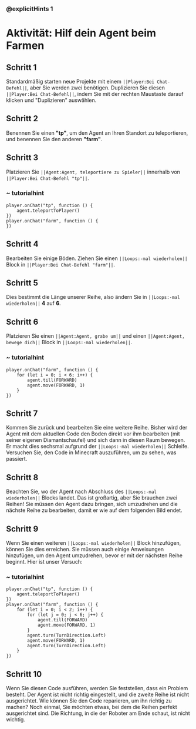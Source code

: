 ### @explicitHints 1

# Aktivität: Hilf dein Agent beim Farmen

## Schritt 1
Standardmäßig starten neue Projekte mit einem ``||Player:Bei Chat-Befehl||``, aber Sie werden zwei benötigen. Duplizieren Sie diesen ``||Player:Bei Chat-Befehl||``, indem Sie mit der rechten Maustaste darauf klicken und "Duplizieren" auswählen.

## Schritt 2
Benennen Sie einen **"tp"**, um den Agent an Ihren Standort zu teleportieren, und benennen Sie den anderen **"farm"**.

## Schritt 3
Platzieren Sie ``||Agent:Agent, teleportiere zu Spieler||`` innerhalb von ``||Player:Bei Chat-Befehl "tp"||``.


### ~ tutorialhint
``` blocks
player.onChat("tp", function () {
    agent.teleportToPlayer()
})
player.onChat("farm", function () {
})
```

## Schritt 4
Bearbeiten Sie einige Böden. Ziehen Sie einen ``||Loops:-mal wiederholen||`` Block in ``||Player:Bei Chat-Befehl "farm"||``.

## Schritt 5
Dies bestimmt die Länge unserer Reihe, also ändern Sie in ``||Loops:-mal wiederholen||`` **4** auf **6**.

## Schritt 6
Platzieren Sie einen ``||Agent:Agent, grabe um||`` und einen ``||Agent:Agent, bewege dich||`` Block in ``||Loops:-mal wiederholen||``.


### ~ tutorialhint
``` blocks
player.onChat("farm", function () {
    for (let i = 0; i < 6; i++) {
        agent.till(FORWARD)
        agent.move(FORWARD, 1)
    }
})
```

## Schritt 7
Kommen Sie zurück und bearbeiten Sie eine weitere Reihe. Bisher wird der Agent mit dem aktuellen Code den Boden direkt vor ihm bearbeiten (mit seiner eigenen Diamantschaufel) und sich dann in diesen Raum bewegen. Er macht dies sechsmal aufgrund der ``||Loops:-mal wiederholen||`` Schleife. Versuchen Sie, den Code in Minecraft auszuführen, um zu sehen, was passiert.

## Schritt 8
Beachten Sie, wo der Agent nach Abschluss des ``||Loops:-mal wiederholen||`` Blocks landet. Das ist großartig, aber Sie brauchen zwei Reihen! Sie müssen den Agent dazu bringen, sich umzudrehen und die nächste Reihe zu bearbeiten, damit er wie auf dem folgenden Bild endet.

## Schritt 9
Wenn Sie einen weiteren ``||Loops:-mal wiederholen||`` Block hinzufügen, können Sie dies erreichen. Sie müssen auch einige Anweisungen hinzufügen, um den Agent umzudrehen, bevor er mit der nächsten Reihe beginnt. Hier ist unser Versuch:


### ~ tutorialhint
``` blocks
player.onChat("tp", function () {
    agent.teleportToPlayer()
})
player.onChat("farm", function () {
    for (let i = 0; i < 2; i++) {
        for (let j = 0; j < 6; j++) {
            agent.till(FORWARD)
            agent.move(FORWARD, 1)
        }
        agent.turn(TurnDirection.Left)
        agent.move(FORWARD, 1)
        agent.turn(TurnDirection.Left)
    }
})
```

## Schritt 10
Wenn Sie diesen Code ausführen, werden Sie feststellen, dass ein Problem besteht. Der Agent ist nicht richtig eingestellt, und die zweite Reihe ist nicht ausgerichtet. Wie können Sie den Code reparieren, um ihn richtig zu machen? Noch einmal, Sie möchten etwas, bei dem die Reihen perfekt ausgerichtet sind. Die Richtung, in die der Roboter am Ende schaut, ist nicht wichtig.
